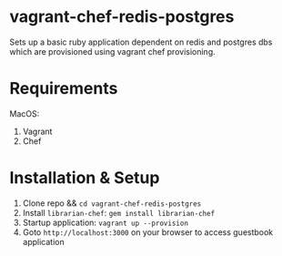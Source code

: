 # vagrant-chef-redis-postgres

Sets up a basic ruby application dependent on redis and postgres dbs which are provisioned using vagrant chef provisioning.

# Requirements
MacOS:
  1. Vagrant
  2. Chef

# Installation & Setup
 1. Clone repo && ```cd vagrant-chef-redis-postgres```
 2. Install `librarian-chef`:
    ```gem install librarian-chef```
 3. Startup application:
    ```vagrant up --provision```
 4. Goto `http://localhost:3000` on your browser to access guestbook application
